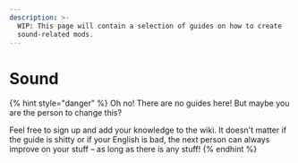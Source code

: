 ```yaml
---
description: >-
  WIP: This page will contain a selection of guides on how to create
  sound-related mods.
---
```


# Sound

{% hint style="danger" %}
Oh no! There are no guides here! But maybe you are the person to change this?

Feel free to sign up and add your knowledge to the wiki. It doesn't matter if the guide is shitty or if your English is bad, the next person can always improve on your stuff – as long as there is any stuff!
{% endhint %}
